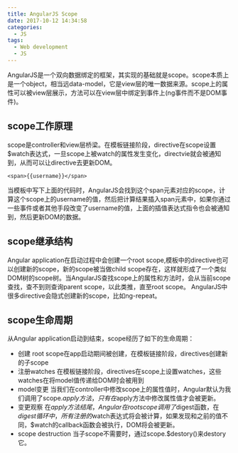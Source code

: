 ```yaml
---
title: AngularJS Scope
date: 2017-10-12 14:34:58
categories:
  - JS
tags:
  - Web development
  - JS
---
```


AngularJS是一个双向数据绑定的框架，其实现的基础就是scope。scope本质上是一个object，相当远data-model，它是view层的唯一数据来源。scope上的属性可以被view层展示，方法可以在view层中绑定到事件上(ng事件而不是DOM事件)。

<!--more-->

## scope工作原理

scope是controller和view层桥梁。在模板链接阶段，directive在scope设置$watch表达式，一旦scope上被watch的属性发生变化，directvie就会被通知到，从而可以让directive去更新DOM。

```
<span>{{username}}</span>
```

当模板中写下上面的代码时，AngularJS会找到这个span元素对应的scope，计算这个scope上的username的值，然后把计算结果插入span元素中，如果你通过一些事件或者其他手段改变了username的值，上面的插值表达式指令也会被通知到，然后更新DOM的数据。

## scope继承结构

Angular application在启动过程中会创建一个root scope,模板中的directive也可以创建新的scope，新的scope被当做child scope存在，这样就形成了一个类似DOM树的scope树。当AngularJS查找scope上的属性和方法时，会从当前scope查找，查不到则查询parent scope，以此类推，直至root scope。
AngularJS中很多directive会隐式创建新的scope，比如ng-repeat。

## scope生命周期

从Angular application启动到结束，scope经历了如下的生命周期：

- 创建
  root scope在app启动期间被创建，在模板链接阶段，directives创建新的子scope
- 注册watches
  在模板链接阶段，directives在scope上设置watches，这些watches在将model值传递给DOM时会被用到
- model变更
  当我们在controller中修改scope上的属性值时，Angular默认为我们调用了scope.$apply方法，只有在$apply方法中修改属性值才会被更新。
- 变更观察
  在$apply方法结尾，Angular在root scope调用了$digest函数，在$digest循环中，所有注册的$watch表达式将会被计算，如果发现和之前的值不同，$watch的callback函数会被执行，DOM将会被更新。
- scope destruction
  当子scope不需要时，通过scope.$destory()来destory它。